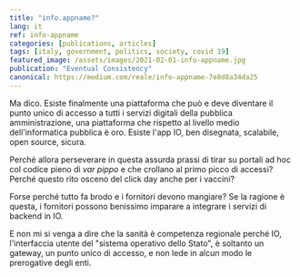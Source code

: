 ```yaml
---
title: "info.appname?"
lang: it
ref: info-appname
categories: [publications, articles]
tags: [italy, government, politics, society, covid 19]
featured_image: /assets/images/2021-02-01-info-appname.jpg
publication: "Eventual Consistency"
canonical: https://medium.com/reale/info-appname-7e8d8a34da25
---
```


Ma dico. Esiste finalmente una piattaforma che può e deve diventare il punto unico di accesso a tutti i servizi digitali della pubblica amministrazione, una piattaforma che rispetto al livello medio dell'informatica pubblica è oro. Esiste l'app IO, ben disegnata, scalabile, open source, sicura.

Perché allora perseverare in questa assurda prassi di tirar su portali ad hoc col codice pieno di *var pippo* e che crollano al primo picco di accessi? Perché questo rito osceno del click day anche per i vaccini?

Forse perché tutto fa brodo e i fornitori devono mangiare? Se la ragione è questa, i fornitori possono benissimo imparare a integrare i servizi di backend in IO.

E non mi si venga a dire che la sanità è competenza regionale perché IO, l'interfaccia utente del "sistema operativo dello Stato", è soltanto un gateway, un punto unico di accesso, e non lede in alcun modo le prerogative degli enti.
